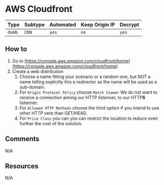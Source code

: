 # AWS Cloudfront

| Type   | Subtype | Automated | Keep Origin IP | Decrypt |
| ------ | ------- | --------- | -------------- | ------- |
| `dumb` | `CDN`   | `yes`     | `no`           | `yes`   |

## How to

1. Go to [https://console.aws.amazon.com/cloudfront/home](https://console.aws.amazon.com/cloudfront/home)
2. Create a web distribution
   1. Choose a name fitting your scenario or a random one, but NOT a name telling explicitly this a redirector as the name will be used as a sub-domain.
   2. For `Origin Protocol Policy` choose `Match Viewer` We do not want to receive a connection aiming our HTTP listenner, to our HTTP**S** listenner.
   3. For `Allowed HTTP Methods` choose the third option if you intend to use other HTTP verb than GET/HEAD.
   4. For `Price Class` you can you can restrict the location to reduce even further the cost of the solution.

## Comments

N/A

## Resources

N/A

